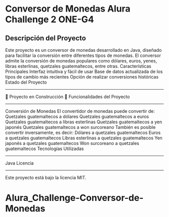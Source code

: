 Conversor de Monedas Alura Challenge 2 ONE-G4
==============================================

Descripción del Proyecto
-----------------------------

Este proyecto es un conversor de monedas desarrollado en Java, diseñado para facilitar la conversión entre diferentes tipos de monedas. El conversor admite la conversión de monedas populares como dólares, euros, yenes, libras esterlinas, quetzales guatemaltecos, entre otras.
Características Principales
Interfaz intuitiva y fácil de usar
Base de datos actualizada de los tipos de cambio más recientes
Opción de realizar conversiones históricas
Estado del Proyecto

-------------------------

:construction: Proyecto en Construcción :construction:
Funcionalidades del Proyecto

---------------------------------

Conversión de Monedas
El convertidor de monedas puede convertir de:
Quetzales guatemaltecos a dólares
Quetzales guatemaltecos a euros
Quetzales guatemaltecos a libras esterlinas
Quetzales guatemaltecos a yen japonés
Quetzales guatemaltecos a won surcoreano
También es posible convertir inversamente, es decir:
Dólares a quetzales guatemaltecos
Euros a quetzales guatemaltecos
Libras esterlinas a quetzales guatemaltecos
Yen japonés a quetzales guatemaltecos
Won surcoreano a quetzales guatemaltecos
Tecnologías Utilizadas

-----------------------------

Java
Licencia

------------

Este proyecto está bajo la licencia MIT.
# Alura_Challenge-Conversor-de-Monedas
